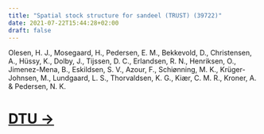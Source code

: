 ```yaml
---
title: "Spatial stock structure for sandeel (TRUST) (39722)"
date: 2021-07-22T15:44:28+02:00
draft: false
---
```

Olesen, H. J., Mosegaard, H., Pedersen, E. M., Bekkevold, D., Christensen, A., Hüssy, K., Dolby, J., Tijssen, D. C., Erlandsen, R. N., Henriksen, O., Jimenez-Mena, B., Eskildsen, S. V., Azour, F., Schiønning, M. K., Krüger-Johnsen, M., Lundgaard, L. S., Thorvaldsen, K. G., Kiær, C. M. R., Kroner, A. & Pedersen, N. K.

# [DTU ->](https://orbit.dtu.dk/en/projects/spatial-stock-structure-for-sandeel-trust-39722)